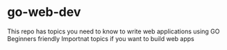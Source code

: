# go-web-dev

This repo has topics you need to know to write web applications using GO
Beginners friendly
Importnat topics if you want to build web apps

